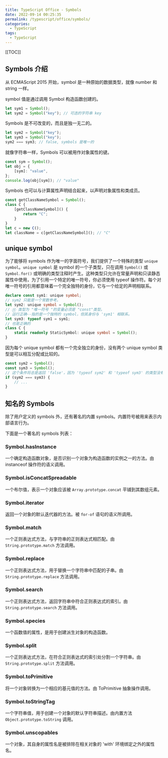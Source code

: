 ```yaml
---
title: TypeScript Office - Symbols
date: 2022-09-14 00:25:35
permalink: /typescript/office/symbols/
categories:
  - TypeScript
tags: 
  - TypeScript
---
```


[[TOC]]





## Symbols 介绍

从 ECMAScript 2015 开始，symbol 是一种原始的数据类型，就像 number 和 string 一样。

symbol 值是通过调用 Symbol 构造函数创建的。

```typescript
let sym1 = Symbol();
let sym2 = Symbol("key"); // 可选的字符串 key
```

Symbols 是不可改变的，而且是独一无二的。

```typescript
let sym2 = Symbol("key");
let sym3 = Symbol("key");
sym2 === sym3; // false, symbols 是唯一的
```

就像字符串一样，Symbols 可以被用作对象属性的键。

```typescript
const sym = Symbol();
let obj = {
    [sym]: "value",
};
console.log(obj[sym]); // "value"
```

Symbols 也可以与计算属性声明结合起来，以声明对象属性和类成员。

```typescript
const getClassNameSymbol = Symbol();
class C {
    [getClassNameSymbol]() {
        return "C";
    }
}
let c = new C();
let className = c[getClassNameSymbol](); // "C"
```

## unique symbol

为了能够将 symbols 作为唯一的字面符号，我们提供了一个特殊的类型 `unique symbol`。`unique symbol` 是 symbol 的一个子类型，只在调用 `Symbol()` 或 `Symbol.for()` 或明确的类型注释时产生。这种类型只允许在常量声明和只读静态属性中使用，为了引用一个特定的唯一符号，你必须使用 typeof 操作符。每个对唯一符号的引用都意味着一个完全独特的身份，它与一个给定的声明相联系。

```typescript
declare const sym1: unique symbol;
// sym2 只能是一个常数参考。
let sym2: unique symbol = Symbol();
// Ⓧ 类型为 "唯一符号 "的变量必须是 "const"类型。
// 运行正确--指的是一个独特的 symbol，但其身份与 'sym1' 相联系。
let sym3: typeof sym1 = sym1;
// 也是正确的
class C {
    static readonly StaticSymbol: unique symbol = Symbol();
}
```

因为每个 unique symbol 都有一个完全独立的身份，没有两个 unique symbol 类型是可以相互分配或比较的。

```typescript
const sym2 = Symbol();
const sym3 = Symbol();
// 这个条件将总是返回 'false'，因为 'typeof sym2' 和 'typeof sym3' 的类型没有重合。
if (sym2 === sym3) {
    // ...
}
```

## 知名的 Symbols

除了用户定义的 symbols 外，还有著名的内置 symbols。内置符号被用来表示内部语言行为。

下面是一个著名的 symbols 列表：

### Symbol.hasInstance

一个确定构造函数对象，是否识别一个对象为构造函数的实例之一的方法。由 instanceof 操作符的语义调用。

### Symbol.isConcatSpreadable

一个布尔值，表示一个对象应该被 `Array.prototype.concat` 平铺到其数组元素。

### Symbol.iterator

返回一个对象的默认迭代器的方法。被 `for-of` 语句的语义所调用。

### Symbol.match

一个正则表达式方法，与字符串的正则表达式相匹配。由 `String.prototype.match` 方法调用。

### Symbol.replace

一个正则表达式方法，用于替换一个字符串中匹配的子串。由 `String.prototype.replace` 方法调用。

### Symbol.search

一个正则表达式方法，返回字符串中符合正则表达式的索引。由 `String.prototype.search` 方法调用。

### Symbol.species

一个函数值的属性，是用于创建派生对象的构造函数。

### Symbol.split

一个正则表达式方法，在符合正则表达式的索引处分割一个字符串。由 `String.prototype.split` 方法调用。

### Symbol.toPrimitive

将一个对象转换为一个相应的基元值的方法。由 ToPrimitive 抽象操作调用。

### Symbol.toStringTag

一个字符串值，用于创建一个对象的默认字符串描述。由内置方法 `Object.prototype.toString` 调用。

### Symbol.unscopables

一个对象，其自身的属性名是被排除在相关对象的 'with' 环境绑定之外的属性名。
